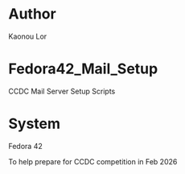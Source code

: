 # Author
Kaonou Lor

# Fedora42_Mail_Setup
CCDC Mail Server Setup Scripts

# System
Fedora 42

To help prepare for CCDC competition in Feb 2026
